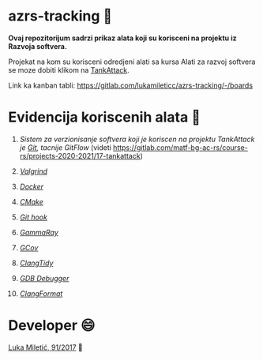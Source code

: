 # azrs-tracking :memo:

**Ovaj repozitorijum sadrzi prikaz alata koji su korisceni na projektu iz Razvoja softvera.**

Projekat na kom su korisceni odredjeni alati sa kursa Alati za razvoj softvera se moze dobiti klikom na [TankAttack](https://gitlab.com/matf-bg-ac-rs/course-rs/projects-2020-2021/17-tankattack).

Link ka kanban tabli: https://gitlab.com/lukamileticc/azrs-tracking/-/boards

# Evidencija koriscenih alata :dart:

1. _Sistem za verzionisanje softvera koji je koriscen na projektu TankAttack je [Git](https://gitlab.com/lukamileticc/azrs-tracking/-/issues/2), tacnije GitFlow_ (videti https://gitlab.com/matf-bg-ac-rs/course-rs/projects-2020-2021/17-tankattack)

2. [_Valgrind_](https://gitlab.com/lukamileticc/azrs-tracking/-/issues/1)

3. [_Docker_](https://gitlab.com/lukamileticc/azrs-tracking/-/issues/3)

4. [_CMake_](https://gitlab.com/lukamileticc/azrs-tracking/-/issues/4)

5. [_Git hook_](https://gitlab.com/lukamileticc/azrs-tracking/-/issues/5)

6. [_GammaRay_](https://gitlab.com/lukamileticc/azrs-tracking/-/issues/6)

7. [_GCov_](https://gitlab.com/lukamileticc/azrs-tracking/-/issues/7)

8. [_ClangTidy_](https://gitlab.com/lukamileticc/azrs-tracking/-/issues/8)

9. [_GDB Debugger_](https://gitlab.com/lukamileticc/azrs-tracking/-/issues/9)

10. [_ClangFormat_](https://gitlab.com/lukamileticc/azrs-tracking/-/issues/10)

# Developer :smile:

[Luka Miletić, 91/2017](https://gitlab.com/lukamileticc) :man:
